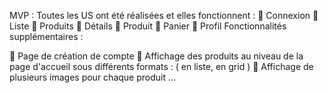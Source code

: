 
MVP : 
Toutes les US ont été réalisées et elles fonctionnent :
	Connexion 
	Liste 
	Produits 
	Détails 
	Produit 
	Panier 
	Profil
Fonctionnalités supplémentaires : 

	Page de création de compte 
	Affichage des produits au niveau de la page d'accueil sous différents formats : ( en liste, en grid ) 
	Affichage de plusieurs images pour chaque produit 
…
